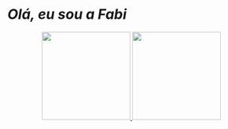 # *Olá, eu sou a Fabi*


<div align="center">
  <a href="https://github.com/Fabi1004">
  <img height="180em" src="https://github-readme-stats.vercel.app/api?username=Fabi1004&show_icons=true&theme=synthwave&include_all_commits=true&count_private=true"/>
  <img height="180em" src="https://github-readme-stats.vercel.app/api/top-langs/?username=Fabi1004&layout=compact&langs_count=7&theme=synthwave"/>
</div>
